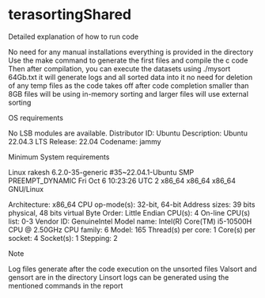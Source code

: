 # terasortingShared





Detailed explanation of how to run code


No need for any manual installations everything is provided in the directory
Use the make command to generate the first files and  compile the c code
Then after compilation, you can execute the datasets using
./mysort  64Gb.txt
  it will generate logs  and all sorted data into it
 no need for deletion of any temp files as the code takes off after code completion
 smaller than 8GB files will be using in-memory sorting and larger files will use external sorting




OS requirements

No LSB modules are available.
Distributor ID:    Ubuntu
Description:    Ubuntu 22.04.3 LTS
Release:    22.04
Codename:    jammy

Minimum System requirements

Linux rakesh 6.2.0-35-generic #35~22.04.1-Ubuntu SMP PREEMPT_DYNAMIC Fri Oct  6 10:23:26 UTC 2 x86_64 x86_64 x86_64 GNU/Linux

Architecture:        	x86_64
  CPU op-mode(s):    	32-bit, 64-bit
  Address sizes:     	39 bits physical, 48 bits virtual
  Byte Order:        	Little Endian
CPU(s):              	4
  On-line CPU(s) list:   0-3
Vendor ID:           	GenuineIntel
  Model name:        	Intel(R) Core(TM) i5-10500H CPU @ 2.50GHz
	CPU family:      	6
	Model:           	165
	Thread(s) per core:  1
	Core(s) per socket:  4
	Socket(s):       	1
	Stepping:        	2











Note

Log files generate after the code execution on the unsorted files
Valsort and gensort are in the directory
Linsort logs can be generated using the mentioned commands in the report
